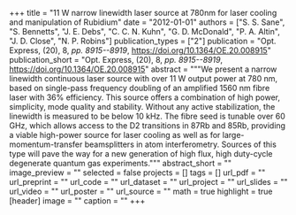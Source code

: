 +++
title = "11 W narrow linewidth laser source at 780nm for laser cooling and manipulation of Rubidium"
date = "2012-01-01"
authors = ["S. S. Sane", "S. Bennetts", "J. E. Debs", "C. C. N. Kuhn", "G. D. McDonald", "P. A. Altin", "J. D. Close", "N. P. Robins"]
publication_types = ["2"]
publication = "Opt. Express, (20), 8, _pp. 8915--8919_, https://doi.org/10.1364/OE.20.008915"
publication_short = "Opt. Express, (20), 8, _pp. 8915--8919_, https://doi.org/10.1364/OE.20.008915"
abstract = """We present a narrow linewidth continuous laser source with over 11 W output power at 780 nm, based on single-pass frequency doubling of an amplified 1560 nm fibre laser with 36% efficiency. This source offers a combination of high power, simplicity, mode quality and stability. Without any active stabilization, the linewidth is measured to be below 10 kHz. The fibre seed is tunable over 60 GHz, which allows access to the D2 transitions in 87Rb and 85Rb, providing a viable high-power source for laser cooling as well as for large-momentum-transfer beamsplitters in atom interferometry. Sources of this type will pave the way for a new generation of high flux, high duty-cycle degenerate quantum gas experiments."""
abstract_short = ""
image_preview = ""
selected = false
projects = []
tags = []
url_pdf = ""
url_preprint = ""
url_code = ""
url_dataset = ""
url_project = ""
url_slides = ""
url_video = ""
url_poster = ""
url_source = ""
math = true
highlight = true
[header]
image = ""
caption = ""
+++
